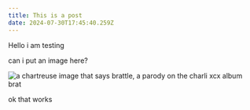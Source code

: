 ```yaml
---
title: This is a post
date: 2024-07-30T17:45:40.259Z
---
```

Hello i am testing



can i put an image here?

![a chartreuse image that says brattle, a parody on the charli xcx album brat](/uploads/brat2.jpg "picture title")

ok that works